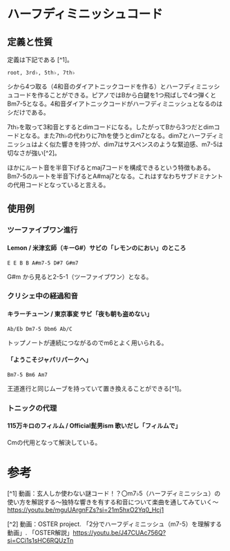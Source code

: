 # ハーフディミニッシュコード

## 定義と性質
定義は下記である [^1]。

```
root, 3rd♭, 5th♭, 7th♭
```

シから4つ取る（4和音のダイアトニックコードを作る）とハーフディミニッシュコードを作ることができる。ピアノではBから白鍵を1つ飛ばしで4つ弾くとBm7-5となる。4和音ダイアトニックコードがハーフディミニッシュとなるのはシだけである。

7th♭を取って3和音とするとdimコードになる。したがってBから3つだとdimコードとなる。また7th♭の代わりに7thを使うとdim7となる。dim7とハーフディミニッシュはよく似た響きを持つが、dim7はサスペンスのような緊迫感、m7-5は切なさが強い[^2]。

ほかにルート音を半音下げるとmaj7コードを構成できるという特徴もある。Bm7-5のルートを半音下げるとA#maj7となる。これはすなわちサブドミナントの代用コードとなっていると言える。

## 使用例

### ツーファイブワン進行

#### Lemon / 米津玄師（キーG#）サビの「レモンのにおい」のところ

```
E E B B A#m7-5 D#7 G#m7
```

G#m から見ると2-5-1（ツーファイブワン）となる。

### クリシェ中の経過和音

#### キラーチューン / 東京事変 サビ「夜も朝も盗めない」

```
Ab/Eb Dm7-5 Dbm6 Ab/C
```

トップノートが連続につながるのでm6とよく用いられる。

#### 「ようこそジャパリパークへ」

```
Bm7-5 Bm6 Am7
```

王道進行と同じムーブを持っていて置き換えることができる[^1]。

### トニックの代理
#### 115万キロのフィルム / Official髭男ism 歌いだし「フィルムで」

Cmの代用となって解決している。

# 参考
[^1] 動画：玄人しか使わない謎コード！？〇m7♭5（ハーフディミニッシュ）の使い方を解説する～独特な響きを有する和音について楽曲を通してみていく～<br>https://youtu.be/mguUArgnFZs?si=21m5hxO2Yq0_Hcj1

[^2] 動画：OSTER project. 「2分でハーフディミニッシュ（m7-5）を理解する動画」. 「OSTER解説」https://youtu.be/J47CUAc756Q?si=CCi1s1sHC6RQUzTn